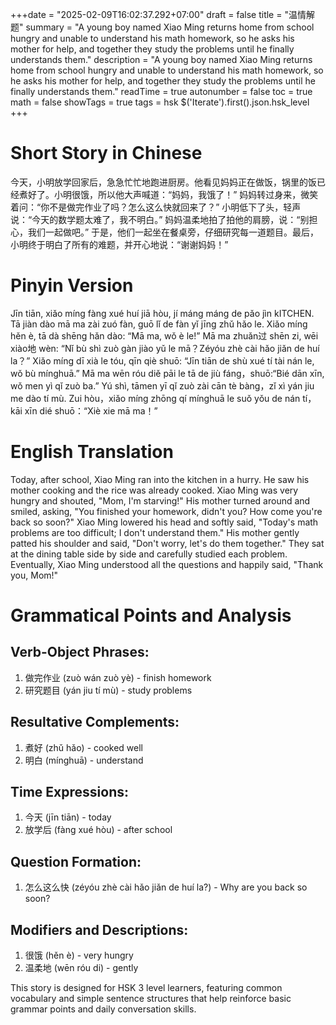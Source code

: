 +++date = "2025-02-09T16:02:37.292+07:00"
draft = false
title = "温情解题"
summary = "A young boy named Xiao Ming returns home from school hungry and unable to understand his math homework, so he asks his mother for help, and together they study the problems until he finally understands them."
description = "A young boy named Xiao Ming returns home from school hungry and unable to understand his math homework, so he asks his mother for help, and together they study the problems until he finally understands them."
readTime = true
autonumber = false
toc = true
math = false
showTags = true
tags = hsk $('Iterate').first().json.hsk_level
+++



# Short Story in Chinese  

今天，小明放学回家后，急急忙忙地跑进厨房。他看见妈妈正在做饭，锅里的饭已经煮好了。小明很饿，所以他大声喊道：“妈妈，我饿了！” 妈妈转过身来，微笑着问：“你不是做完作业了吗？怎么这么快就回来了？” 小明低下了头，轻声说：“今天的数学题太难了，我不明白。” 妈妈温柔地拍了拍他的肩膀，说：“别担心，我们一起做吧。” 于是，他们一起坐在餐桌旁，仔细研究每一道题目。最后，小明终于明白了所有的难题，并开心地说：“谢谢妈妈！”  

# Pinyin Version  

Jīn tiān, xiǎo míng fàng xué huí jiā hòu, jí máng máng de pǎo jìn kITCHEN. Tā jiàn dào mā ma zài zuó fàn, guō lǐ de fàn yǐ jīng zhǔ hǎo le. Xiǎo míng hěn è, tā dà shēng hǎn dào: “Mā ma, wǒ è le!” Mā ma zhuǎn过 shēn zi, wēi xiào地 wèn: “Nǐ bù shì zuò gàn jiào yǔ le mā？Zéyóu zhè cài hǎo jiǎn de huí la？” Xiǎo míng dī xià le tóu, qīn qiè shuō: “Jīn tiān de shù xué tí tài nán le, wǒ bù mínghuā.” Mā ma wēn róu diě pāi le tā de jiù fáng，shuō:“Bié dān xīn, wǒ men yì qǐ zuò ba.” Yú shì, tāmen yī qǐ zuò zài cān tè bàng，zǐ xì yán jiu me dào tí mù. Zui hòu，xiǎo míng zhōng qí mínghuā le suǒ yǒu de nán tí，kāi xīn dié shuō：“Xiè xie mā ma！”  

# English Translation  

Today, after school, Xiao Ming ran into the kitchen in a hurry. He saw his mother cooking and the rice was already cooked. Xiao Ming was very hungry and shouted, "Mom, I'm starving!" His mother turned around and smiled, asking, "You finished your homework, didn't you? How come you're back so soon?" Xiao Ming lowered his head and softly said, "Today's math problems are too difficult; I don't understand them." His mother gently patted his shoulder and said, "Don't worry, let's do them together." They sat at the dining table side by side and carefully studied each problem. Eventually, Xiao Ming understood all the questions and happily said, "Thank you, Mom!"  

# Grammatical Points and Analysis 

## Verb-Object Phrases:  
1. 做完作业 (zuò wán zuò yè) - finish homework  
2. 研究题目 (yán jiu tí mù) - study problems  

## Resultative Complements:  
1. 煮好 (zhǔ hǎo) - cooked well  
2. 明白 (mínghuā) - understand  

## Time Expressions:  
1. 今天 (jīn tiān) - today  
2. 放学后 (fàng xué hòu) - after school  

## Question Formation:  
1. 怎么这么快 (zéyóu zhè cài hǎo jiǎn de huí la?) - Why are you back so soon?  

## Modifiers and Descriptions:  
1. 很饿 (hěn è) - very hungry  
2. 温柔地 (wēn róu di) - gently  

This story is designed for HSK 3 level learners, featuring common vocabulary and simple sentence structures that help reinforce basic grammar points and daily conversation skills.